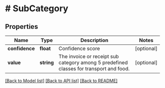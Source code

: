 # # SubCategory

## Properties

Name | Type | Description | Notes
------------ | ------------- | ------------- | -------------
**confidence** | **float** | Confidence score | [optional]
**value** | **string** | The invoice or receipt sub category among 5 predefined classes for transport and food. | [optional]

[[Back to Model list]](../../README.md#models) [[Back to API list]](../../README.md#endpoints) [[Back to README]](../../README.md)
